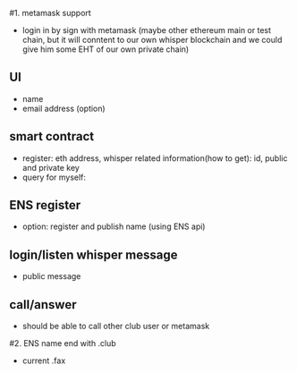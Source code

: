#1. metamask support
- login in by sign with metamask (maybe other ethereum main or test chain, 
but it will conntent to our own whisper blockchain and we could give him some EHT of our own private chain)
## UI
- name
- email address (option)
## smart contract
- register: eth address, whisper related information(how to get): id, public and private key
- query for myself:
## ENS register
- option: register and publish name (using ENS api)
## login/listen whisper message
- public message
## call/answer
- should be able to call other club user or metamask 

#2. ENS name end with .club
- current .fax
